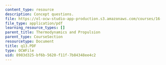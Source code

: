```yaml
---
content_type: resource
description: Concept questions.
file: https://ol-ocw-studio-app-production.s3.amazonaws.com/courses/16-01-unified-engineering-i-ii-iii-iv-fall-2005-spring-2006/8983d325bf6b5620f11f7b84348ee4c2_q13.PDF
file_type: application/pdf
learning_resource_types: []
parent_title: Thermodynamics and Propulsion
parent_type: CourseSection
resourcetype: Document
title: q13.PDF
type: OCWFile
uid: 8983d325-bf6b-5620-f11f-7b84348ee4c2
---
```


